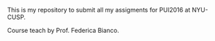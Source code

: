 This is my repository to submit all my assigments for PUI2016 at NYU- CUSP.

Course teach by Prof. Federica Bianco.
